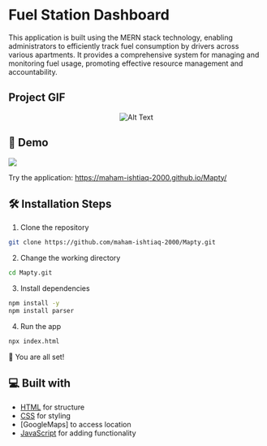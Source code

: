 # Fuel Station Dashboard

This application is built using the MERN stack technology, enabling administrators to efficiently track fuel consumption by drivers across various apartments. It provides a comprehensive system for managing and monitoring fuel usage, promoting effective resource management and accountability.


## Project GIF

<div class="gif-container" style="display: flex; justify-content: center; margin-left: auto; margin-right: auto;">
    <img src="./MaptyGIF.gif" alt="Alt Text">
</div>

## 🚀 Demo

<a href="https://rahuldkjain.github.io/gh-profile-readme-generator" target="blank">
<img src="https://img.shields.io/website?url=https%3A%2F%2Frahuldkjain.github.io%2Fgh-profile-readme-generator&logo=github&style=flat-square" />
</a>

Try the application: https://maham-ishtiaq-2000.github.io/Mapty/


## 🛠️ Installation Steps

1. Clone the repository

```bash
git clone https://github.com/maham-ishtiaq-2000/Mapty.git
```

2. Change the working directory

```bash
cd Mapty.git
```

3. Install dependencies

```bash
npm install -y
npm install parser
```

4. Run the app

```bash
npx index.html
```

🌟 You are all set!

## 💻 Built with

- [HTML](https://www.gatsbyjs.com/) for structure
- [CSS](https://tailwindcss.com/) for styling
- [GoogleMaps] to access location
- [JavaScript](https://greensock.com/gsap/) for adding functionality
